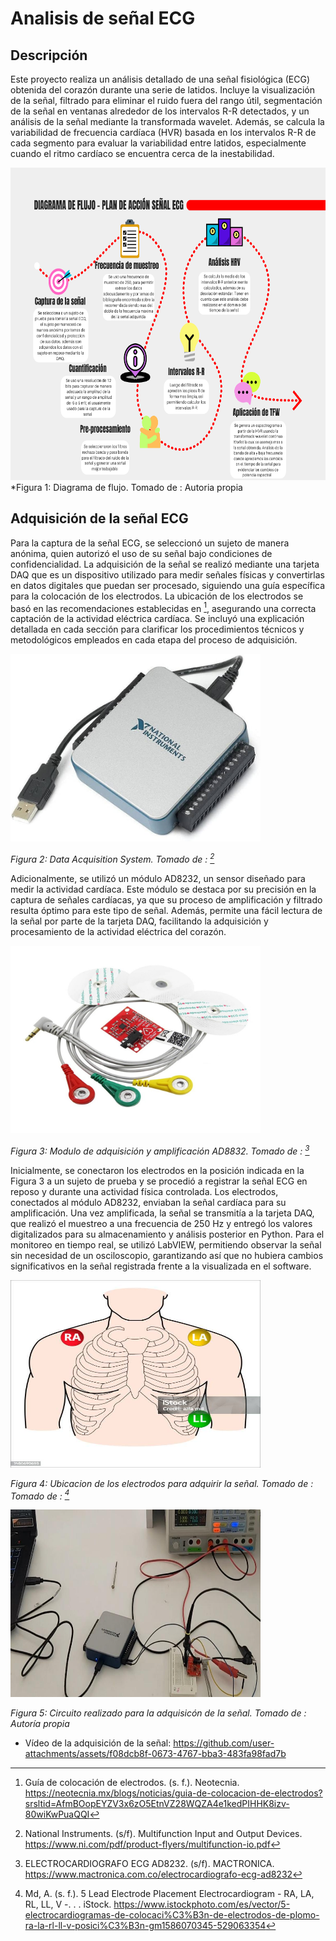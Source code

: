 # Analisis de señal ECG
## Descripción 
Este proyecto realiza un análisis detallado de una señal fisiológica (ECG) obtenida del corazón durante una serie de latidos. Incluye la visualización de la señal, filtrado para eliminar el ruido fuera del rango útil, segmentación de la señal en ventanas alrededor de los intervalos R-R detectados, y un análisis de la señal mediante la transformada wavelet. Además, se calcula la variabilidad de frecuencia cardíaca (HVR) basada en los intervalos R-R de cada segmento para evaluar la variabilidad entre latidos, especialmente cuando el ritmo cardíaco se encuentra cerca de la inestabilidad.

<img src="https://github.com/estebandide/AnalisisECG/blob/main/Gr%C3%A1fico%20Diagrama%20de%20Flujo%20Din%C3%A1mico%20Celeste.png"  width="600" height="500">
*Figura 1: Diagrama de flujo. Tomado de : Autoria propia 

## Adquisición de la señal ECG
Para la captura de la señal ECG, se seleccionó un sujeto de manera anónima, quien autorizó el uso de su señal bajo condiciones de confidencialidad. La adquisición de la señal se realizó mediante una tarjeta DAQ que es un dispositivo utilizado para medir señales físicas y convertirlas en datos digitales que puedan ser procesado, siguiendo una guía específica para la colocación de los electrodos. La ubicación de los electrodos se basó en las recomendaciones establecidas en [^1^], asegurando una correcta captación de la actividad eléctrica cardíaca. Se incluyó una explicación detallada en cada sección para clarificar los procedimientos técnicos y metodológicos empleados en cada etapa del proceso de adquisición.

<img src="https://github.com/lavaltt/Analisis_de_senales_EMG/blob/main/daq.jpg?raw=true"  width="400" height="300">

*Figura 2: Data Acquisition System. Tomado de : [^2^]*

Adicionalmente, se utilizó un módulo AD8232, un sensor diseñado para medir la actividad cardíaca. Este módulo se destaca por su precisión en la captura de señales cardíacas, ya que su proceso de amplificación y filtrado resulta óptimo para este tipo de señal. Además, permite una fácil lectura de la señal por parte de la tarjeta DAQ, facilitando la adquisición y procesamiento de la actividad eléctrica del corazón.

<img src="https://github.com/lavaltt/Analisis_de_senales_EMG/blob/main/modulo.jpg?raw=true"  width="400" height="300">

*Figura 3: Modulo de adquisición y amplificación AD8832. Tomado de : [^3^]*

Inicialmente, se conectaron los electrodos en la posición indicada en la Figura 3 a un sujeto de prueba y se procedió a registrar la señal ECG en reposo y durante una actividad física controlada. Los electrodos, conectados al módulo AD8232, enviaban la señal cardíaca para su amplificación. Una vez amplificada, la señal se transmitía a la tarjeta DAQ, que realizó el muestreo a una frecuencia de 250 Hz y entregó los valores digitalizados para su almacenamiento y análisis posterior en Python. Para el monitoreo en tiempo real, se utilizó LabVIEW, permitiendo observar la señal sin necesidad de un osciloscopio, garantizando así que no hubiera cambios significativos en la señal registrada frente a la visualizada en el software.

<img src="https://github.com/estebandide/AnalisisECG/blob/main/ELECTRODOS.jpg"  width="400" height="300">

*Figura 4: Ubicacion de los electrodos para adquirir la señal. Tomado de : Tomado de : [^4^]*

<img src="https://github.com/lavaltt/Analisis_de_senales_EMG/blob/main/circuito.jpg?raw=true"  width="400" height="300">

*Figura 5: Circuito realizado para la adquisicón de la señal. Tomado de : Autoría propia*

* Vídeo de la adquisición de la señal:
https://github.com/user-attachments/assets/f08dcb8f-0673-4767-bba3-483fa98fad7b





[^1^]:Guía de colocación de electrodos. (s. f.). Neotecnia. https://neotecnia.mx/blogs/noticias/guia-de-colocacion-de-electrodos?srsltid=AfmBOopEYZV3x6zO5EtnVZ28WQZA4e1kedPIHHK8izv-80wiKwPuaQQI
[^2^]:National Instruments. (s/f). Multifunction Input and Output Devices. https://www.ni.com/pdf/product-flyers/multifunction-io.pdf
[^3^]:ELECTROCARDIOGRAFO ECG AD8232. (s/f). MACTRONICA. https://www.mactronica.com.co/electrocardiografo-ecg-ad8232
[^4^]: Md, A. (s. f.). 5 Lead Electrode Placement Electrocardiogram - RA, LA, RL, LL, V -. . . iStock. https://www.istockphoto.com/es/vector/5-electrocardiogramas-de-colocaci%C3%B3n-de-electrodos-de-plomo-ra-la-rl-ll-v-posici%C3%B3n-gm1586070345-529063354
